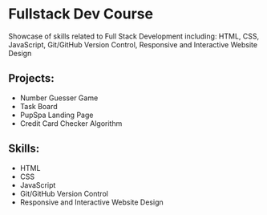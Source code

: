 # Fullstack Dev Course
Showcase of skills related to Full Stack Development including: HTML, CSS, JavaScript, Git/GitHub Version Control, Responsive and Interactive Website Design 

## Projects:
* Number Guesser Game
* Task Board
* PupSpa Landing Page
* Credit Card Checker Algorithm

## Skills:
* HTML
* CSS
* JavaScript
* Git/GitHub Version Control
* Responsive and Interactive Website Design

